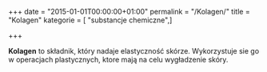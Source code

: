 +++
date = "2015-01-01T00:00:00+01:00"
permalink = "/Kolagen/"
title = "Kolagen"
kategorie = [ "substancje chemiczne",]

+++

**Kolagen** to składnik, który nadaje elastyczność skórze. Wykorzystuje sie go w operacjach plastycznych, ktore mają na celu wygładzenie skóry.
